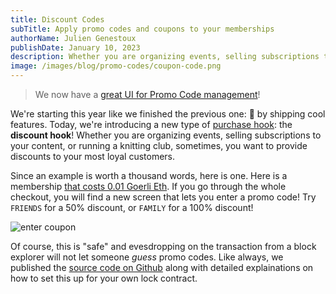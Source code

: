 ```yaml
---
title: Discount Codes
subTitle: Apply promo codes and coupons to your memberships
authorName: Julien Genestoux
publishDate: January 10, 2023
description: Whether you are organizing events, selling subscriptions to your content, or running a knitting club, sometimes, you want to provide discounts to your most loyal customers. You can do that with your lock smart contract.
image: /images/blog/promo-codes/coupon-code.png
---
```


> We now have a [great UI for Promo Code management](/blog/discount-codes-capped)!

We're starting this year like we finished the previous one: 🚀 by shipping cool features. Today, we're introducing a new type of [purchase hook](https://docs.unlock-protocol.com/core-protocol/public-lock/hooks): the **discount hook**! Whether you are organizing events, selling subscriptions to your content, or running a knitting club, sometimes, you want to provide discounts to your most loyal customers.

Since an example is worth a thousand words, here is one. Here is a membership [that costs 0.01 Goerli Eth](https://app.unlock-protocol.com/checkout?paywallConfig=%7B%22locks%22%3A%7B%220x2490f447fdb7b259bc454871806b6b794de65944%22%3A%7B%22network%22%3A5%2C%22skipRecipient%22%3Atrue%2C%22name%22%3A%22%22%2C%22captcha%22%3Afalse%2C%22password%22%3Afalse%2C%22promo%22%3Atrue%2C%22emailRequired%22%3Afalse%2C%22maxRecipients%22%3Anull%2C%22dataBuilder%22%3A%22%22%7D%7D%2C%22pessimistic%22%3Atrue%2C%22skipRecipient%22%3Atrue%7D). If you go through the whole checkout, you will find a new screen that lets you enter a promo code! Try `FRIENDS` for a 50% discount, or `FAMILY` for a 100% discount!

![enter coupon](/images/blog/promo-codes/promo-screen.jpeg)

Of course, this is "safe" and evesdropping on the transaction from a block explorer will not let someone _guess_ promo codes. Like always, we published the [source code on Github](https://github.com/unlock-protocol/discount-hook) along with detailed explainations on how to set this up for your own lock contract.
